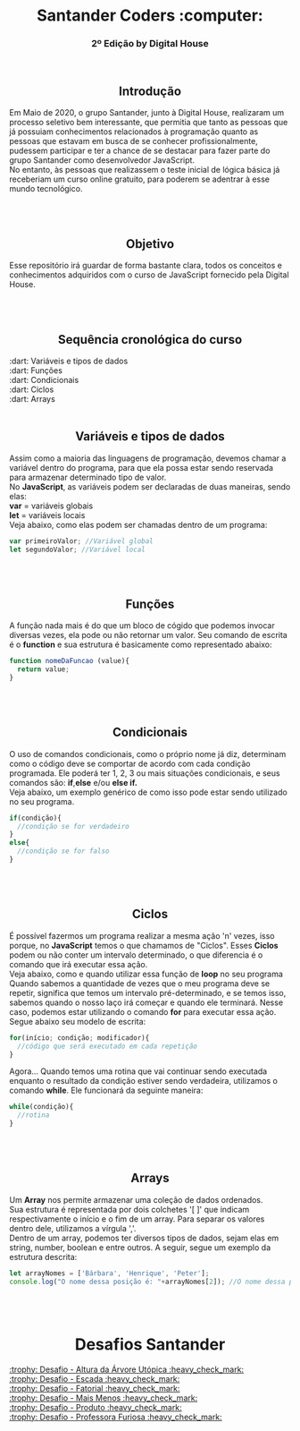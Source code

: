 <!DOCTYPE HTML5>
<h1><div align = "center">Santander Coders :computer:</div></h1>
<h3><div align = "center">2º Edição by Digital House</div></h3>
</br>
<h2><b><div align = "center">Introdução</div></b></h2>
<p>Em Maio de 2020, o grupo Santander, junto à Digital House, realizaram um processo seletivo bem interessante, que permitia que tanto as pessoas que já possuiam conhecimentos relacionados à programação quanto as pessoas que estavam em busca de se conhecer profissionalmente, pudessem participar e ter a chance de se destacar para fazer parte do grupo Santander como desenvolvedor JavaScript.</br>No entanto, às pessoas que realizassem o teste inicial de lógica básica já receberiam um curso online gratuito, para poderem se adentrar à esse mundo tecnológico.</p>
</br></br>
<h2><b><div align = "center">Objetivo</align></b></h2>
<p>Esse repositório irá guardar de forma bastante clara, todos os conceitos e conhecimentos adquiridos com o curso de JavaScript fornecido pela Digital House.</p>
</br></br>
<h2><b><div align = "center">Sequência cronológica do curso</div></b></h2>
:dart: Variáveis e tipos de dados </br>
:dart: Funções </br>
:dart: Condicionais </br>
:dart: Ciclos </br>
:dart: Arrays </br></br>
<h2><b><div align = "center">Variáveis e tipos de dados</div></b></h2>
<p>Assim como a maioria das linguagens de programação, devemos chamar a variável dentro do programa, para que ela possa estar sendo reservada para armazenar determinado tipo de valor.</br>No <b>JavaScript</b>, as variáveis podem ser declaradas de duas maneiras, sendo elas:</br><b>var</b> = variáveis globais</br><b>let</b> = variáveis locais</br>Veja abaixo, como elas podem ser chamadas dentro de um programa:</p>

```javascript
var primeiroValor; //Variável global
let segundoValor; //Variável local
```

</br></br>
<h2><b><div align = "center">Funções</div></b></h2>
<p>A função nada mais é do que um bloco de cógido que podemos invocar diversas vezes, ela pode ou não retornar um valor. Seu comando de escrita é o <b>function</b> e sua estrutura é basicamente como representado abaixo:</p>

```javascript
function nomeDaFuncao (value){
  return value;
}
```

</br></br>
<h2><b><div align = "center">Condicionais</div></b></h2>
<p>O uso de comandos condicionais, como o próprio nome já diz, determinam como o código deve se comportar de acordo com cada condição programada. Ele poderá ter 1, 2, 3 ou mais situações condicionais, e seus comandos são: <b>if</b>,<b>else</b> e/ou <b>else if.</b></br>Veja abaixo, um exemplo genérico de como isso pode estar sendo utilizado no seu programa.</p>

```javascript
if(condição){
  //condição se for verdadeiro
}
else{
  //condição se for falso
}
```

</br></br>
<h2><b><div align = "center">Ciclos</div></b></h2>
<p>É possível fazermos um programa realizar a mesma ação 'n' vezes, isso porque, no <b>JavaScript</b> temos o que chamamos de "Ciclos". Esses <b>Ciclos</b> podem ou não conter um intervalo determinado, o que diferencia é o comando que irá executar essa ação.</br>Veja abaixo, como e quando utilizar essa função de <b>loop</b> no seu programa</br>Quando sabemos a quantidade de vezes que o meu programa deve se repetir, significa que temos um intervalo pré-determinado, e se temos isso, sabemos quando o nosso laço irá começar e quando ele terminará. Nesse caso, podemos estar utilizando o comando <b>for</b> para executar essa ação. Segue abaixo seu modelo de escrita:</p>

```javascript
for(início; condição; modificador){
  //código que será executado em cada repetição
}
```

<p>Agora... Quando temos uma rotina que vai continuar sendo executada enquanto o resultado da condição estiver sendo verdadeira, utilizamos o comando <b>while</b>. Ele funcionará da seguinte maneira: </p>

```javascript
while(condição){
  //rotina
}
```

</br></br>
<h2><b><div align = "center">Arrays</div></b></h2>
<p>Um <b>Array</b> nos permite armazenar uma coleção de dados ordenados.</br>Sua estrutura é representada por dois colchetes '[ ]' que indicam respectivamente o início e o fim de um array. Para separar os valores dentro dele, utilizamos a vírgula ','.</br>Dentro de um array, podemos ter diversos tipos de dados, sejam elas em string, number, boolean e entre outros. A seguir, segue um exemplo da estrutura descrita:</p>

```javascript
let arrayNomes = ['Bárbara', 'Henrique', 'Peter'];
console.log("O nome dessa posição é: "+arrayNomes[2]); //O nome dessa posição é: Peter
```

</br></br>
<h1><b><div align = "center">Desafios Santander</div></b></h1>
<p><a href = "https://github.com/HenriqueSaKi/Santander_Coders-JavaScript/blob/master/Desafio-AlturaArvoreUtopica.js">:trophy: Desafio - Altura da Árvore Utópica :heavy_check_mark: </a></br><a href = "https://github.com/HenriqueSaKi/Santander_Coders-JavaScript/blob/master/Desafio-Escada.js">:trophy: Desafio - Escada :heavy_check_mark: </a></br><a href = "https://github.com/HenriqueSaKi/Santander_Coders-JavaScript/blob/master/Desafio-Fatorial.js">:trophy: Desafio - Fatorial :heavy_check_mark: </a></br><a href = "https://github.com/HenriqueSaKi/Santander_Coders-JavaScript/blob/master/Desafio-MaisMenos.js">:trophy: Desafio - Mais Menos :heavy_check_mark: </a></br><a href = "https://github.com/HenriqueSaKi/Santander_Coders-JavaScript/blob/master/Desafio-Produto.js">:trophy: Desafio - Produto :heavy_check_mark: </a></br><a href = "https://github.com/HenriqueSaKi/Santander_Coders-JavaScript/blob/master/Desafio-Professora-Furiosa.js">:trophy: Desafio - Professora Furiosa :heavy_check_mark: </a></p>

